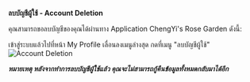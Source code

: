 <b>ลบบัญชีผู้ใช้ - Account Deletion</b>

คุณสามารถขอลบบัญชีของคุณได้ผ่านทาง Application ChengYi's Rose Garden ดังนี้:

เข้าสู่ระบบแล้วไปที่หน้า My Profile เลื่อนลงเมนูล่างสุด กดที่เมนู "ลบบัญชีผู้ใช้"
![Account Deletion](/account-deletion/docs/assets/images/deletion.jpg)
<br/>

***หมายเหตุ หลังจากทำการลบบัญชีผู้ใช้แล้ว คุณจะไม่สามารถกู้คืนข้อมูลทั้งหมดกลับมาได้อีก***
